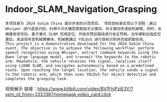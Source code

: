 # Indoor_SLAM_Navigation_Grasping
    本项目是为 2024 GoSim China 展示开发的示范项目。 项目目标是实现以下流程：通过 Whisper 进行语音识别，利用千问大模型提取指令关键词，将关键词传递给机械臂。同时，车辆接收信号后，基于激光 SLAM 完成定位，并结合预设路线进行自主导航。当车辆到达指定位置后，发送信号至机械臂模块，机械臂通过 YOLOv5 进行目标识别并完成抓取任务。
    This project is a demonstration developed for the 2024 GoSim China event. The objective is to achieve the following workflow: perform speech recognition using Whisper, extract command keywords using the Qwen large language model, and transmit the keywords to the robotic arm. Meanwhile, the vehicle receives the signal, localizes itself using LiDAR SLAM, and navigates autonomously based on a predefined route. Upon reaching the target location, the vehicle sends a signal to the robotic arm, which then uses YOLOv5 for object detection and completes the grasping task.
视频展示
    链接：https://www.bilibili.com/video/BV1FhjPziE3Y/?spm_id_from=333.1387.homepage.video_card.click
